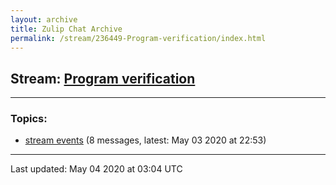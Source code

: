 ```yaml
---
layout: archive
title: Zulip Chat Archive
permalink: /stream/236449-Program-verification/index.html
---
```


## Stream: [Program verification](https://leanprover-community.github.io/archive/stream/236449-Program-verification/index.html)
---

### Topics:

* [stream events](topic/stream.20events.html) (8 messages, latest: May 03 2020 at 22:53)

<hr><p>Last updated: May 04 2020 at 03:04 UTC</p>
